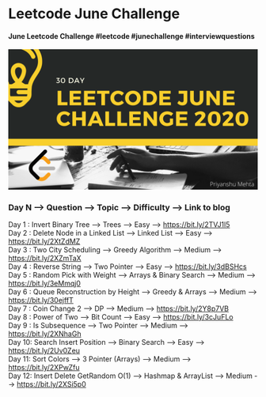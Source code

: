 # Leetcode June Challenge
#### June Leetcode Challenge #leetcode #junechallenge #interviewquestions

![](img.png)

### Day N --> Question --> Topic --> Difficulty --> Link to blog
Day 1 : Invert Binary Tree --> Trees --> Easy --> https://bit.ly/2TVJ1l5 <br/>
Day 2 : Delete Node in a Linked List --> Linked List --> Easy --> https://bit.ly/2XtZdMZ <br/>
Day 3 : Two City Scheduling --> Greedy Algorithm --> Medium --> https://bit.ly/2XZmTaX <br/>
Day 4 : Reverse String --> Two Pointer --> Easy --> https://bit.ly/3dBSHcs <br/>
Day 5 : Random Pick with Weight --> Arrays & Binary Search --> Medium --> https://bit.ly/3eMmqj0 <br/>
Day 6 : Queue Reconstruction by Height --> Greedy & Arrays --> Medium --> https://bit.ly/30ejffT <br/>
Day 7 : Coin Change 2 --> DP --> Medium --> https://bit.ly/2Y8p7VB <br/>
Day 8 : Power of Two --> Bit Count --> Easy --> https://bit.ly/3cJuFLo <br/>
Day 9 : Is Subsequence --> Two Pointer --> Medium --> https://bit.ly/2XNhaGh <br/> 
Day 10: Search Insert Position --> Binary Search --> Easy --> https://bit.ly/2Uv0Zeu <br/>
Day 11: Sort Colors --> 3 Pointer (Arrays) --> Medium --> https://bit.ly/2XPwZfu <br/>
Day 12: Insert Delete GetRandom O(1) --> Hashmap & ArrayList --> Medium --> https://bit.ly/2XSi5p0 <br/>
